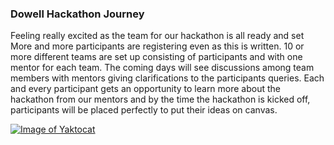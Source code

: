 ### Dowell Hackathon Journey

Feeling really excited as the team for our hackathon is all ready and set
More and more participants are registering even as this is written.
10 or more different teams are set up consisting of  participants and with one mentor for each team.
The coming days will see discussions among team members with mentors giving clarifications to the participants queries.
Each and every participant gets an opportunity to learn more about the hackathon from our mentors and by the time the hackathon is kicked off, participants will be placed perfectly to put their ideas on canvas.

[![Image of Yaktocat](https://github.com/DowellLivingLab/Digital-Twin-Note-Taker-Ideation.Dowell/blob/website/new.png?raw=true)](https://www.youtube.com/watch?v=jRPDjb2n9nM&list=PLZ4OHsOi85SX_TpKmCTi9Cg6CxeJ3d_Xy&index=1 )






